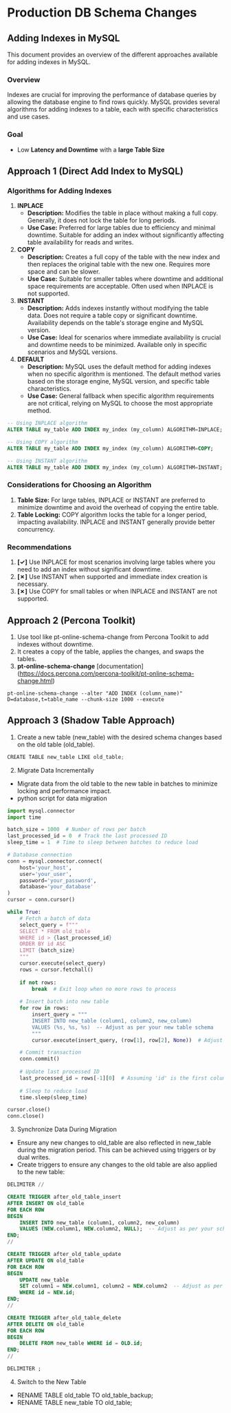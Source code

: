 # Production DB Schema Changes
## Adding Indexes in MySQL
This document provides an overview of the different approaches available for adding indexes in MySQL.

### Overview
Indexes are crucial for improving the performance of database queries by allowing the database engine to find rows quickly. MySQL provides several algorithms for adding indexes to a table, each with specific characteristics and use cases.

### Goal
* Low __Latency and Downtime__ with a __large Table Size__

## Approach 1 (Direct Add Index to MySQL)

### Algorithms for Adding Indexes
1. __INPLACE__
    * **Description:** Modifies the table in place without making a full copy. Generally, it does not lock the table for long periods.
    * **Use Case:** Preferred for large tables due to efficiency and minimal downtime. Suitable for adding an index without significantly affecting table availability for reads and writes.
2. __COPY__
    * **Description:** Creates a full copy of the table with the new index and then replaces the original table with the new one. Requires more space and can be slower.
    * **Use Case:** Suitable for smaller tables where downtime and additional space requirements are acceptable. Often used when INPLACE is not supported.
3. __INSTANT__
    * **Description:** Adds indexes instantly without modifying the table data. Does not require a table copy or significant downtime. Availability depends on the table's storage engine and MySQL version.
    * **Use Case:** Ideal for scenarios where immediate availability is crucial and downtime needs to be minimized. Available only in specific scenarios and MySQL versions.
4. __DEFAULT__
    * **Description:** MySQL uses the default method for adding indexes when no specific algorithm is mentioned. The default method varies based on the storage engine, MySQL version, and specific table characteristics.
    * **Use Case:** General fallback when specific algorithm requirements are not critical, relying on MySQL to choose the most appropriate method.

```sql
-- Using INPLACE algorithm
ALTER TABLE my_table ADD INDEX my_index (my_column) ALGORITHM=INPLACE;

-- Using COPY algorithm
ALTER TABLE my_table ADD INDEX my_index (my_column) ALGORITHM=COPY;

-- Using INSTANT algorithm
ALTER TABLE my_table ADD INDEX my_index (my_column) ALGORITHM=INSTANT;
```
### Considerations for Choosing an Algorithm
1. __Table Size:__ For large tables, INPLACE or INSTANT are preferred to minimize downtime and avoid the overhead of copying the entire table.
2. __Table Locking:__ COPY algorithm locks the table for a longer period, impacting availability. INPLACE and INSTANT generally provide better concurrency.

### Recommendations
1. __[&check;]__ Use INPLACE for most scenarios involving large tables where you need to add an index without significant downtime.
2. __[&cross;]__ Use INSTANT when supported and immediate index creation is necessary.
3. __[&cross;]__ Use COPY for small tables or when INPLACE and INSTANT are not supported.


## Approach 2 (Percona Toolkit)
1. Use tool like pt-online-schema-change from Percona Toolkit to add indexes without downtime.
2. It creates a copy of the table, applies the changes, and swaps the tables.
3. **pt-online-schema-change** [documentation] (https://docs.percona.com/percona-toolkit/pt-online-schema-change.html)
```shell
pt-online-schema-change --alter "ADD INDEX (column_name)" D=database,t=table_name --chunk-size 1000 --execute
```

## Approach 3 (Shadow Table Approach)
1. Create a new table (new_table) with the desired schema changes based on the old table (old_table).
```python
CREATE TABLE new_table LIKE old_table;
```
2. Migrate Data Incrementally
  * Migrate data from the old table to the new table in batches to minimize locking and performance impact.
  * python script for data migration

```python
import mysql.connector
import time

batch_size = 1000  # Number of rows per batch
last_processed_id = 0  # Track the last processed ID
sleep_time = 1  # Time to sleep between batches to reduce load

# Database connection
conn = mysql.connector.connect(
    host='your_host',
    user='your_user',
    password='your_password',
    database='your_database'
)
cursor = conn.cursor()

while True:
    # Fetch a batch of data
    select_query = f"""
    SELECT * FROM old_table
    WHERE id > {last_processed_id}
    ORDER BY id ASC
    LIMIT {batch_size}
    """
    cursor.execute(select_query)
    rows = cursor.fetchall()
    
    if not rows:
        break  # Exit loop when no more rows to process
    
    # Insert batch into new table
    for row in rows:
        insert_query = """
        INSERT INTO new_table (column1, column2, new_column)
        VALUES (%s, %s, %s)  -- Adjust as per your new table schema
        """
        cursor.execute(insert_query, (row[1], row[2], None))  # Adjust as per columns

    # Commit transaction
    conn.commit()
    
    # Update last processed ID
    last_processed_id = rows[-1][0]  # Assuming 'id' is the first column
    
    # Sleep to reduce load
    time.sleep(sleep_time)

cursor.close()
conn.close()
```

3. Synchronize Data During Migration
  * Ensure any new changes to old_table are also reflected in new_table during the migration period. This can be achieved using triggers or by dual writes.
  * Create triggers to ensure any changes to the old table are also applied to the new table:

```sql
DELIMITER //

CREATE TRIGGER after_old_table_insert
AFTER INSERT ON old_table
FOR EACH ROW
BEGIN
    INSERT INTO new_table (column1, column2, new_column)
    VALUES (NEW.column1, NEW.column2, NULL);  -- Adjust as per your schema
END;
//

CREATE TRIGGER after_old_table_update
AFTER UPDATE ON old_table
FOR EACH ROW
BEGIN
    UPDATE new_table
    SET column1 = NEW.column1, column2 = NEW.column2  -- Adjust as per your schema
    WHERE id = NEW.id;
END;
//

CREATE TRIGGER after_old_table_delete
AFTER DELETE ON old_table
FOR EACH ROW
BEGIN
    DELETE FROM new_table WHERE id = OLD.id;
END;
//

DELIMITER ;
```

4. Switch to the New Table
  * RENAME TABLE old_table TO old_table_backup;
  * RENAME TABLE new_table TO old_table;
